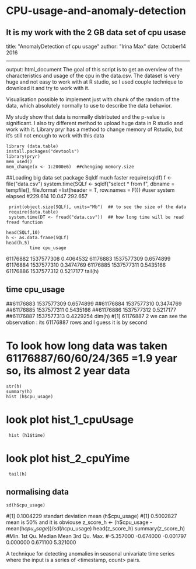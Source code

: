 # CPU-usage-and-anomaly-detection
It is my work with the 2 GB data set of cpu usase
---
title: "AnomalyDetection of cpu usage"
author: "Irina Max"
date: October14 2016
     
---
output: html_document
The goal of this script is to get an overview of the characteristics and usage of the cpu
in the data.csv. The dataset is very huge and not easy to work with at R studio, so I used
couple technique to download it and try to work with it.

Visualisation possible to implement just with chunk of the random of the data, which absolutely normally to use to describe the data behavior.

My study show that data is normally distributed and the p-value is significant.
I also try different method to upload huge data in R studio and work with it.
Library pryr has a method to change memory of Rstudio, but it’s still not enough to work with this data 

    library (data.table)
    install.packages("devtools")
    library(pryr)  
    mem_used()
    mem_change(x <- 1:2000e6)  ##chenging memory.size

  ##Loading big data set package Sqldf much faster 
    require(sqldf)
    f <- file("data.csv")
    system.time(SQLf <- sqldf("select * from f", dbname = tempfile(), 
                          file.format =list(header = T, row.names = F)))
  #user  system elapsed 
   #229.614  10.047 292.657 

     print(object.size(SQLf), units="Mb")  ## to see the size of the data
     require(data.table)
     system.time(DT <- fread("data.csv"))  ## how long time will be read fread function

    head(SQLf,10)
    h <- as.data.frame(SQLf)
    head(h,5)  
             time cpu_usage
 61176882 1537577308 0.4064532
 61176883 1537577309 0.6574899   
 61176884 1537577310 0.3474769
 61176885 1537577311 0.5435166
 61176886 1537577312 0.5217177
    tail(h)
  ##               time cpu_usage
   ##61176883 1537577309 0.6574899
   ##61176884 1537577310 0.3474769
   ##61176885 1537577311 0.5435166
   ##61176886 1537577312 0.5217177
   ##61176887 1537577313 0.4229254
      dim(h) 
 #[1] 61176887        2    we can see the observation : its 61176887 rows and I guess it  is by second
 # To look how long data was taken  61176887/60/60/24/365 =1.9 year so, its almost 2 year data  
    str(h)
    summary(h)
    hist (h$cpu_usage) 
 # look  plot hist_1_cpuUsage

     hist (h1$time)
 # look  plot hist_2_cpuYime
     tail(h)

 ## normalising data 
    sd(h$cpu_usage)  
 #[1] 0.1004229  standart deviation
      mean (h$cpu_usage) 
  #[1] 0.5002827     mean is 50% and it is obviouse
       z_score_h <- (h$cpu_usage - mean(h$cpu_usage))/sd(h$cpu_usage)
       head(z_score_h)
        summary(z_score_h)
 #Min.   1st Qu.    Median      Mean   3rd Qu.      Max. 
 #-5.357000 -0.674000 -0.001797  0.000000  0.671100  5.321000 

A technique for detecting anomalies in seasonal univariate time series where the input is a series of <timestamp, count> pairs.
